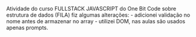 Atividade do curso FULLSTACK JAVASCRIPT do One Bit Code sobre estrutura de dados (FILA)
fiz algumas alterações:
    - adicionei validação no nome antes de armazenar no array
    - utilizei DOM, nas aulas são usados apenas prompts.